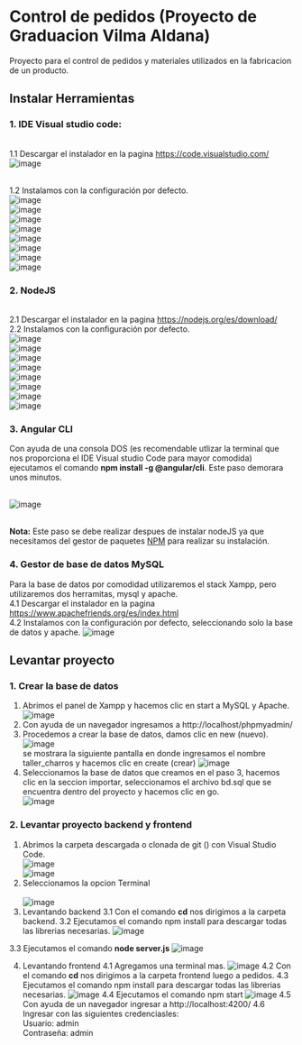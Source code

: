 # Control de pedidos (Proyecto de Graduacion Vilma Aldana)

Proyecto para el control de pedidos y materiales utilizados en la fabricacion de un producto.

## Instalar Herramientas
### 1. IDE Visual studio code:
<br>1.1 Descargar el instalador en la pagina https://code.visualstudio.com/
<br>![image](https://user-images.githubusercontent.com/38637350/133938380-1abe685f-12b7-42fa-a4fa-53af0bc45887.png)

<br>1.2 Instalamos con la configuración por defecto.
<br>![image](https://user-images.githubusercontent.com/38637350/133938568-6f83486b-065d-43ef-ba18-2141658331d7.png)
<br>![image](https://user-images.githubusercontent.com/38637350/133938659-5e10eff7-31b3-4d37-8001-ee055db71db3.png)
<br>![image](https://user-images.githubusercontent.com/38637350/133938694-6f38d186-5f09-41e7-a51e-1a7c6e2bd977.png)
<br>![image](https://user-images.githubusercontent.com/38637350/133938712-a7b8e19c-0bd5-4e0d-a6dc-ba3291deeb01.png)
<br>![image](https://user-images.githubusercontent.com/38637350/133938730-0cfb5a48-c5b3-4a17-a817-ddc91e53f5a2.png)
<br>![image](https://user-images.githubusercontent.com/38637350/133938786-97fa63c0-eba9-43d7-922c-a303d67bf97b.png)
<br>![image](https://user-images.githubusercontent.com/38637350/133938794-455c94a1-f8ce-40a8-9708-2a1d988c218f.png)
<br>![image](https://user-images.githubusercontent.com/38637350/133938818-d902d44b-b0bc-4b5a-8c1f-7456d7a2e876.png)

### 2. NodeJS 
<br>2.1 Descargar el instalador en la pagina https://nodejs.org/es/download/
<br>2.2 Instalamos con la configuración por defecto.
<br>![image](https://user-images.githubusercontent.com/38637350/133939167-857ead4b-74f7-4a8d-9a8f-fdb49e4fa1ce.png)
<br>![image](https://user-images.githubusercontent.com/38637350/133939175-5193ba5b-02f3-459d-8228-7ffb90e2d978.png)
<br>![image](https://user-images.githubusercontent.com/38637350/133939182-2c0304ab-d670-4eff-92c2-8a388616b91f.png)
<br>![image](https://user-images.githubusercontent.com/38637350/133939204-66720433-e199-4519-976c-0eea5da9c827.png)
<br>![image](https://user-images.githubusercontent.com/38637350/133939220-81efdc03-910d-4155-910a-a6d8b2326f2e.png)
<br>![image](https://user-images.githubusercontent.com/38637350/133939292-4c9b3391-6b90-4d55-b78d-2c55d41b1256.png)
<br>![image](https://user-images.githubusercontent.com/38637350/133939310-53bed1e0-9750-4bc3-b7da-855941c91b8d.png)
<br>![image](https://user-images.githubusercontent.com/38637350/133939335-a1becf87-c164-4458-a0f3-aeef153d813a.png)
### 3. Angular CLI
  Con ayuda de una consola DOS (es recomendable utlizar la terminal que nos proporciona el IDE Visual studio Code para mayor comodida) ejecutamos el comando <b>npm install -g @angular/cli</b>. Este paso demorara unos minutos.
  
<br>  ![image](https://user-images.githubusercontent.com/38637350/133940041-ef97e986-75c2-46ea-9f55-0b179d31a596.png)

 <br> <b>Nota:</b> Este paso se debe realizar despues de instalar nodeJS ya que necesitamos del gestor de paquetes <a href="https://docs.npmjs.com/about-npm">NPM</a> para realizar su instalación.
 
### 4. Gestor de base de datos MySQL
Para la base de datos por comodidad utilizaremos el stack Xampp, pero utilizaremos dos herramitas, mysql y apache.
<br>4.1 Descargar el instalador en la pagina https://www.apachefriends.org/es/index.html
<br>4.2 Instalamos con la configuración por defecto, seleccionando solo la base de datos y apache.
![image](https://user-images.githubusercontent.com/38637350/133939637-ae2e4336-70d5-4cc3-b7f5-6b35adbe0094.png)



## Levantar proyecto
### 1. Crear la base de datos
 1. Abrimos el panel de Xampp y hacemos clic en start a MySQL y Apache.
 <br> ![image](https://user-images.githubusercontent.com/38637350/133940203-df0c5101-fe9d-4ee0-b51f-5b9f87ffc638.png)
 2. Con ayuda de un navegador ingresamos a http://localhost/phpmyadmin/
 3. Procedemos a crear la base de datos, damos clic en new (nuevo).
 <br> ![image](https://user-images.githubusercontent.com/38637350/133940345-51df5790-1604-4e26-b477-5c76e2712308.png)
 <br> se mostrara la siguiente pantalla en donde ingresamos el nombre taller_charros y hacemos clic en create (crear)
 ![image](https://user-images.githubusercontent.com/38637350/133940373-a1c1988c-1a4b-449e-b193-0a947210232b.png)
 4. Seleccionamos la base de datos que creamos en el paso 3, hacemos clic en la seccion importar, seleccionamos el archivo bd.sql que se encuentra dentro del proyecto
    y hacemos clic en go.
 <br>   ![image](https://user-images.githubusercontent.com/38637350/133946863-417a797c-d69d-4786-9262-1fa35683347f.png)

### 2. Levantar proyecto backend y frontend
 1. Abrimos la carpeta descargada o clonada de git () con Visual Studio Code.
<br> ![image](https://user-images.githubusercontent.com/38637350/133947546-f9bbcb08-5f1f-4cc8-9582-5b7b81af5bf7.png)
<br> ![image](https://user-images.githubusercontent.com/38637350/133947616-493eb5e2-1f6c-46d9-961c-65434067a3bd.png)
 2. Seleccionamos la opcion Terminal  
<br>![image](https://user-images.githubusercontent.com/38637350/133947664-ba4cc823-fb91-4de5-bed3-9d0bd934bacb.png)
 3. Levantando backend
 3.1 Con el comando <b>cd</b> nos dirigimos a la carpeta backend.
 3.2 Ejecutamos el comando npm install para descargar todas las librerias necesarias.
 ![image](https://user-images.githubusercontent.com/38637350/133947787-c0fc94ac-37ca-4ee9-ab43-439916d1da8c.png)

 3.3 Ejecutamos el comando  <b>node server.js</b>
![image](https://user-images.githubusercontent.com/38637350/133947871-e87148f5-2e4f-451e-add3-4997acf3c6f3.png)

 4. Levantando frontend
 4.1 Agregamos una terminal mas.
 ![image](https://user-images.githubusercontent.com/38637350/133947948-2fa7b6e7-33dd-4d3c-8e83-5f5106fbe818.png)
 4.2 Con el comando <b>cd</b> nos dirigimos a la carpeta frontend luego a pedidos.
 4.3 Ejecutamos el comando npm install para descargar todas las librerias necesarias.
  ![image](https://user-images.githubusercontent.com/38637350/133948034-224dc49e-9fe5-4532-b9c9-7ad4ca481dff.png)
 4.4 Ejecutamos el comando npm start 
 ![image](https://user-images.githubusercontent.com/38637350/133948147-49b9ce09-2dc4-4f0e-ba4f-170ba4deac3b.png)
 4.5 Con ayuda de un navegador ingresar a http://localhost:4200/ 
 4.6 Ingresar con las siguientes credenciasles:
          <br> Usuario: admin
           <br>Contraseña: admin


 
